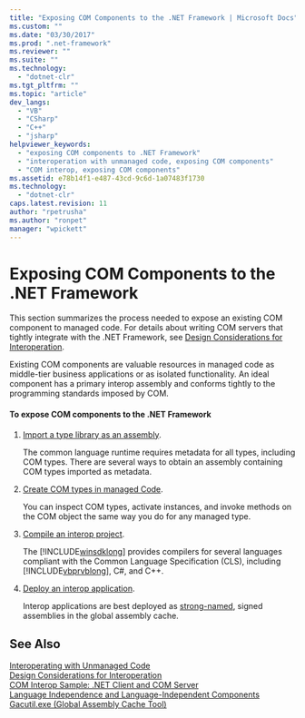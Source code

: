 ```yaml
---
title: "Exposing COM Components to the .NET Framework | Microsoft Docs"
ms.custom: ""
ms.date: "03/30/2017"
ms.prod: ".net-framework"
ms.reviewer: ""
ms.suite: ""
ms.technology: 
  - "dotnet-clr"
ms.tgt_pltfrm: ""
ms.topic: "article"
dev_langs: 
  - "VB"
  - "CSharp"
  - "C++"
  - "jsharp"
helpviewer_keywords: 
  - "exposing COM components to .NET Framework"
  - "interoperation with unmanaged code, exposing COM components"
  - "COM interop, exposing COM components"
ms.assetid: e78b14f1-e487-43cd-9c6d-1a07483f1730
ms.technology: 
  - "dotnet-clr"
caps.latest.revision: 11
author: "rpetrusha"
ms.author: "ronpet"
manager: "wpickett"
---
```

# Exposing COM Components to the .NET Framework
This section summarizes the process needed to expose an existing COM component to managed code. For details about writing COM servers that tightly integrate with the .NET Framework, see [Design Considerations for Interoperation](http://msdn.microsoft.com/en-us/b59637f6-fe35-40d6-ae72-901e7a707689).  
  
 Existing COM components are valuable resources in managed code as middle-tier business applications or as isolated functionality. An ideal component has a primary interop assembly and conforms tightly to the programming standards imposed by COM.  
  
#### To expose COM components to the .NET Framework  
  
1.  [Import a type library as an assembly](../../../docs/framework/interop/importing-a-type-library-as-an-assembly.md).  
  
     The common language runtime requires metadata for all types, including COM types. There are several ways to obtain an assembly containing COM types imported as metadata.  
  
2.  [Create COM types in managed Code](http://msdn.microsoft.com/en-us/1a95a8ca-c8b8-4464-90b0-5ee1a1135b66).  
  
     You can inspect COM types, activate instances, and invoke methods on the COM object the same way you do for any managed type.  
  
3.  [Compile an interop project](../../../docs/framework/interop/compiling-an-interop-project.md).  
  
     The [!INCLUDE[winsdklong](../../../includes/winsdklong-md.md)] provides compilers for several languages compliant with the Common Language Specification (CLS), including [!INCLUDE[vbprvblong](../../../includes/vbprvblong-md.md)], C#, and C++.  
  
4.  [Deploy an interop application](../../../docs/framework/interop/deploying-an-interop-application.md).  
  
     Interop applications are best deployed as [strong-named](../../../docs/framework/app-domains/strong-named-assemblies.md), signed assemblies in the global assembly cache.  
  
## See Also  
 [Interoperating with Unmanaged Code](../../../docs/framework/interop/index.md)   
 [Design Considerations for Interoperation](http://msdn.microsoft.com/en-us/b59637f6-fe35-40d6-ae72-901e7a707689)   
 [COM Interop Sample: .NET Client and COM Server](../../../docs/framework/interop/com-interop-sample-net-client-and-com-server.md)   
 [Language Independence and Language-Independent Components](../../../docs/standard/language-independence-and-language-independent-components.md)   
 [Gacutil.exe (Global Assembly Cache Tool)](../../../docs/framework/tools/gacutil-exe-gac-tool.md)